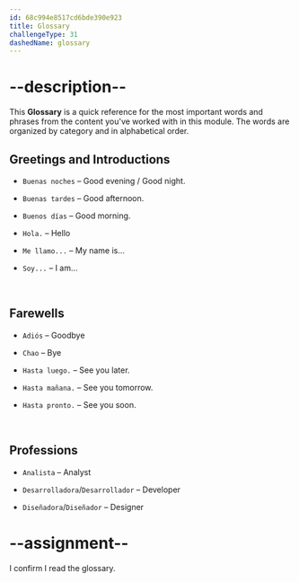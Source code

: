 ```yaml
---
id: 68c994e8517cd6bde390e923
title: Glossary
challengeType: 31
dashedName: glossary
---
```

<!-- GLOSSARY -->

# --description--

This **Glossary** is a quick reference for the most important words and phrases from the content you've worked with in this module. The words are organized by category and in alphabetical order.

## Greetings and Introductions

- `Buenas noches` – Good evening / Good night.  

- `Buenas tardes` – Good afternoon.  

- `Buenos días` – Good morning.  

- `Hola.` – Hello

- `Me llamo...` – My name is...

- `Soy...` – I am...

<br>

## Farewells

- `Adiós` – Goodbye  

- `Chao` – Bye 

- `Hasta luego.` – See you later.  

- `Hasta mañana.` – See you tomorrow.  

- `Hasta pronto.` – See you soon.

<br>

## Professions

- `Analista` – Analyst  

- `Desarrolladora`/`Desarrollador` – Developer  

- `Diseñadora`/`Diseñador` – Designer

# --assignment--

I confirm I read the glossary.
